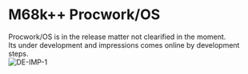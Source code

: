 # M68k++ Procwork/OS
Procwork/OS is in the release matter not clearified in the moment.<br>
Its under development and impressions comes online by development steps.<br>
![DE-IMP-1](https://github.com/user-attachments/assets/b9b8c58e-fa9d-4379-a659-bef10949cedf)
